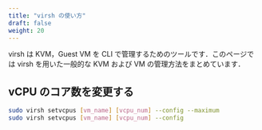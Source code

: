 ```yaml
---
title: "virsh の使い方"
draft: false
weight: 20
---
```

virsh は KVM，Guest VM を CLI で管理するためのツールです．このページでは virsh を用いた一般的な KVM および VM の管理方法をまとめています．

## vCPU のコア数を変更する

```sh
sudo virsh setvcpus [vm_name] [vcpu_num] --config --maximum
sudo virsh setvcpus [vm_name] [vcpu_num] --config
```

